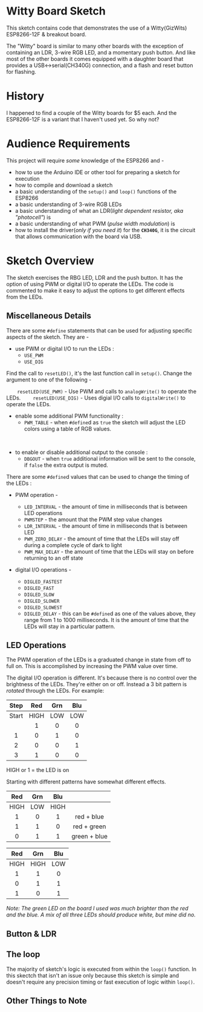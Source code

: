 # Witty Board Sketch
This sketch contains code that demonstrates the use of a Witty(GizWits) ESP8266-12F & breakout board.

The "Witty" board is similar to many other boards with the exception of containing an LDR, 3-wire RGB LED, and a momentary push button. And like most of the other boards it comes equipped with a daughter board that provides a USB<->serial(CH340G) connection, and a flash and reset button for flashing.

# History

I happened to find a couple of the Witty boards for $5 each. And the ESP8266-12F is a variant that I haven't used yet. So why not?

# Audience Requirements

This project will require *some* knowledge of the ESP8266 and - 

* how to use the Arduino IDE or other tool for preparing a sketch for execution
* how to compile and download a sketch
* a basic understanding of the `setup()` and `loop()` functions of the ESP8266
* a basic understanding of 3-wire RGB LEDs
* a basic understanding of what an LDR(*light dependent resistor, aka "photocell"*) is
* a basic understanding of what PWM (*pulse width modulation*) is
* how to install the driver(*only if you  need it*) for the **`CH340G`**, it is the circuit that allows communication with the board via USB.

# Sketch Overview

The sketch exercises the RBG LED, LDR and the push button. It has the option of using PWM or digital I/O to operate the LEDs. The code is commented to make it easy to adjust the options to get different effects from the LEDs.

## Miscellaneous Details

There are some `#define` statements that can be used for adjusting specific aspects of the sketch. They are - 

* use PWM or digital I/O to run the LEDs :
    *  `USE_PWM`
    *  `USE_DIG`

Find the call to `resetLED()`,  it's the last function call in `setup()`. Change the argument to one of the following - 

`    resetLED(USE_PWM)` - Use PWM and calls to `analogWrite()` to operate the LEDs.
`    resetLED(USE_DIG)` - Uses digial I/O calls to `digitalWrite()` to operate the LEDs.

* enable some additional PWM functionality :
    * `PWM_TABLE` - when `#define`d as `true` the sketch will adjust the LED colors using a table of RGB values.

<br>

* to enable or disable additional output to the console :
    * `DBGOUT` - when `true` additional information will be sent to the console, if `false` the extra output is muted.
    
There are some `#define`d values that can be used to change the timing of the LEDs :

* PWM operation -
    * `LED_INTERVAL` - the amount of time in milliseconds that is between LED operations
    * `PWMSTEP` - the amount that the PWM step value changes
    * `LDR_INTERVAL` - the amount of time in milliseconds that is between LED
    * `PWM_ZERO_DELAY` - the amount of time that the LEDs will stay off during a complete cycle of dark to light
    * `PWM_MAX_DELAY` - the amount of time that the LEDs will stay on before returning to an off state

* digital I/O operations - 
    * `DIGLED_FASTEST` 
    * `DIGLED_FAST`
    * `DIGLED_SLOW`
    * `DIGLED_SLOWER`
    * `DIGLED_SLOWEST`
    * `DIGLED_DELAY` - this can be `#define`d as one of the values above, they range from 1 to 1000 milliseconds. It is the amount of time that the LEDs will stay in a particular pattern.

## LED Operations

The PWM operation of the LEDs is a graduated change in state from off to full on. This is accomplished by increasing the PWM value over time. 

The digital I/O operation is different. It's because there is no control over the brightness of the LEDs. They're either on or off. Instead a 3 bit pattern is *rotated* through the LEDs. For example:

|  Step |  Red |  Grn |  Blu |
|:-----:|:----:|:----:|:----:|
| Start | HIGH |  LOW |  LOW |
|       |   1  |   0  |   0  |
|   1   |   0  |   1  |   0  |
|   2   |   0  |   0  |   1  |
|   3   |   1  |   0  |   0  |

HIGH or 1 = the LED is on

Starting with different patterns have somewhat different effects.

|  Red |  Grn |  Blu |              |
|:----:|:----:|:----:|:------------:|
| HIGH |  LOW | HIGH |              |
|   1  |   0  |   1  | red + blue   |
|   1  |   1  |   0  | red + green  |
|   0  |   1  |   1  | green + blue |


|  Red |  Grn |  Blu |
|:----:|:----:|:----:|
| HIGH | HIGH |  LOW |
|   1  |   1  |   0  | red + green
|   0  |   1  |   1  | green + blue
|   1  |   0  |   1  | red + blue


*Note: The green LED on the board I used was much brighter than the red and the blue. A mix of all three LEDs should produce white, but mine did no.*

## Button & LDR

## The loop

The majority of sketch's logic is executed from within the `loop()` function. In this skectch that isn't an issue only because this sketch is simple and doesn't require any precision timing or fast execution of logic within `loop()`.

## Other Things to Note





